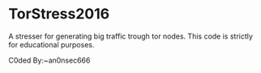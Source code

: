 # TorStress2016
A stresser for generating big traffic trough tor nodes. This code is strictly for educational purposes.

C0ded By:~an0nsec666 
